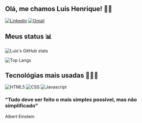 ## Olá, me chamos Luís Henrique! 👋🏽
[![Linkedin](https://img.shields.io/badge/LinkedIn-0077B5?style=for-the-badge&logo=linkedin&logoColor=white
)](https://www.linkedin.com/in/lu%C3%ADs-h-967962122/)
[![Gmail](https://img.shields.io/badge/Gmail-D14836?style=for-the-badge&logo=gmail&logoColor=white)](luishenrique.lhans@gmail.com)

## Meus status 📊

![Luis's GitHub stats](https://github-readme-stats.vercel.app/api?username=luis-hans&locale=pt-br&show_icons=true&theme=dark)

![Top Langs](https://github-readme-stats.vercel.app/api/top-langs/?username=luis-hans&locale=pt-br&layout=compact&theme=dark)

## Tecnológias mais usadas 👨🏽‍💻

![HTML5](https://img.shields.io/badge/HTML5-E34F26?style=for-the-badge&logo=html5&logoColor=white)
![CSS](https://img.shields.io/badge/CSS3-1572B6?style=for-the-badge&logo=css3&logoColor=white)
![Javascript](https://img.shields.io/badge/JavaScript-F7DF1E?style=for-the-badge&logo=javascript&logoColor=black)

### "Tudo deve ser feito o mais simples possível, mas não simplificado" 

Albert Einstein
